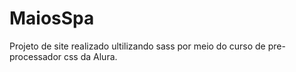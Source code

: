 # MaiosSpa
 Projeto de site realizado ultilizando sass por meio do curso de pre-processador css da Alura.
